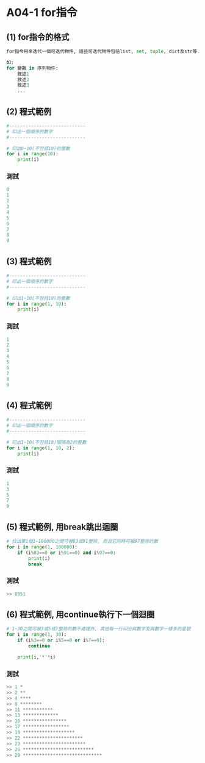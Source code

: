 # A04-1 for指令


## (1) for指令的格式
``` python
for指令用來迭代一個可迭代物件, 這些可迭代物件包括list, set, tuple, dict及str等.

如:
for 變數 in 序列物件:
    敘述1
    敘述2
    敘述3
    ...
```

## (2) 程式範例
``` python
#----------------------------
# 印出一個順序的數字
#----------------------------

# 印出0~10(不包括10)的整數
for i in range(10):
    print(i)
```

### 測試
``` python
0
1
2
3
4
5
6
7
8
9
```

## (3) 程式範例
``` python
#----------------------------
# 印出一個順序的數字
#----------------------------

# 印出1~10(不包括10)的整數
for i in range(1, 10):
    print(i) 
```
### 測試
``` python
1
2
3
4
5
6
7
8
9
```

## (4) 程式範例
``` python
#----------------------------
# 印出一個順序的數字
#----------------------------

# 印出1~10(不包括10)間隔為2的整數 
for i in range(1, 10, 2):
    print(i)  
```

### 測試
``` python
1
3
5
7
9
```


## (5) 程式範例, 用break跳出迴圈
``` python
# 找出第1個1~100000之間可被83或91整除, 而且它同時可被97整除的數
for i in range(1, 100000):
    if (i%83==0 or i%91==0) and i%97==0:
        print(i)
        break 
```

### 測試
``` python
>> 8051
```


## (6) 程式範例, 用continue執行下一個迴圈
``` python
# 1~30之間可被3或5或7整除的數不處理外, 其他每一行印出與數字及與數字一樣多的星號
for i in range(1, 30):
    if (i%3==0 or i%5==0 or i%7==0):
        continue

    print(i,'*'*i)
```

### 測試
``` python
>> 1 *
>> 2 **
>> 4 ****
>> 8 ********
>> 11 ***********
>> 13 *************
>> 16 ****************
>> 17 *****************
>> 19 *******************
>> 22 **********************
>> 23 ***********************
>> 26 **************************
>> 29 *****************************
```

